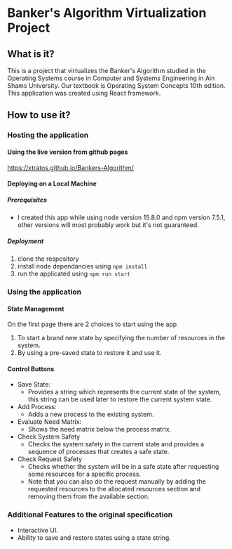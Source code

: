 # Banker's Algorithm Virtualization Project
## What is it?
This is a project that virtualizes the Banker's Algorithm studied in the Operating Systems course in Computer and Systems Engineering in Ain Shams University.
Our textbook is Operating System Concepts 10th edition.
This application was created using React framework.
## How to use it?
### Hosting the application
#### Using the live version from github pages
https://xtratos.github.io/Bankers-Algorithm/
#### Deploying on a Local Machine
##### Prerequisites
- I created this app while using node version 15.8.0 and npm version 7.5.1, other versions will most probably work but it's not guaranteed.
##### Deployment
1. clone the respository
2. install node dependancies using `npm install`
3. run the applicated using `npm run start`
### Using the application
#### State Management
On the first page there are 2 choices to start using the app
1. To start a brand new state by specifying the number of resources in the system.
2. By using a pre-saved state to restore it and use it.
#### Control Buttons
- Save State:
  - Provides a string which represents the current state of the system, this string can be used later to restore the current system state.
- Add Process:
  - Adds a new process to the existing system.
- Evaluate Need Matrix:
  - Shows the need matrix below the process matrix.
- Check System Safety
  - Checks the system safety in the current state and provides a sequence of processes that creates a safe state.
- Check Request Safety
  - Checks whether the system will be in a safe state after requesting some resources for a specific process.
  - Note that you can also do the request manually by adding the requested resources to the allocated resources section and removing them from the available section.
### Additional Features to the original specification
- Interactive UI.
- Ability to save and restore states using a state string.